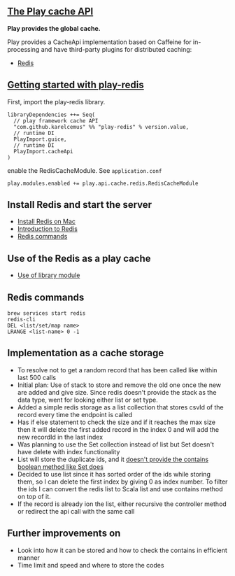 ## [The Play cache API](https://www.playframework.com/documentation/2.8.x/ScalaCache)

**Play provides the global cache.**

Play provides a CacheApi implementation based on Caffeine for in-processing and have third-party plugins for distributed caching:
- [Redis](https://github.com/KarelCemus/play-redis)

## [Getting started with play-redis](https://github.com/KarelCemus/play-redis-samples/tree/master/hello_world)

First, import the play-redis library.
```
libraryDependencies ++= Seq(
  // play framework cache API
  "com.github.karelcemus" %% "play-redis" % version.value,
  // runtime DI
  PlayImport.guice,
  // runtime DI
  PlayImport.cacheApi
)
```

enable the RedisCacheModule. See `application.conf`
```
play.modules.enabled += play.api.cache.redis.RedisCacheModule
```


## Install Redis and start the server
- [Install Redis on Mac](https://blog.usejournal.com/how-to-install-redis-on-catalina-mac-os-5dc173b08bf6)
- [Introduction to Redis](https://auth0.com/blog/introduction-to-redis-install-cli-commands-and-data-types/)
- [Redis commands](https://redis.io/commands)

## Use of the Redis as a play cache 
- [Use of library module](https://github.com/KarelCemus/play-redis/blob/2.6.1/doc/30-how-to-use.md)

## Redis commands
```
brew services start redis 
redis-cli  
DEL <list/set/map name>
LRANGE <list-name> 0 -1
```

## Implementation as a cache storage
- To resolve not to get a random record that has been called like within last 500 calls
- Initial plan: Use of stack to store and remove the old one once the new are added and give size. Since redis doesn't provide the stack as the data type, went for looking either list or set type.
- Added a simple redis storage as a list collection that stores csvId of the record every time the endpoint is called 
- Has if else statement to check the size and if it reaches the max size then it will delete the first added record in the index 0 and will add the new recordId in the last index
- Was planning to use the Set collection instead of list but Set doesn't have delete with index functionality
- List will store the duplicate ids, and it [doesn't provide the contains boolean method like Set does](https://stackoverflow.com/questions/9312838/checking-if-a-value-exists-in-a-list-already-redis/25368572)
- Decided to use list since it has sorted order of the ids while storing them, so I can delete the first index by giving 0 as index number. To filter the ids I can convert the redis list to Scala list and use contains method on top of it. 
- If the record is already ion the list, either recursive the controller method or redirect the api call with the same call

## Further improvements on
- Look into how it can be stored and how to check the contains in efficient manner 
- Time limit and speed and where to store the codes
